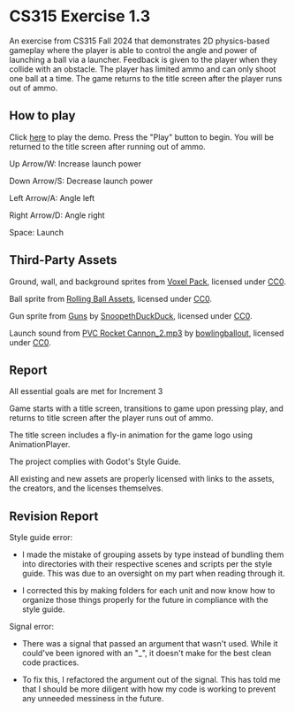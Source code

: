 # CS315 Exercise 1.3

An exercise from CS315 Fall 2024 that demonstrates 2D physics-based gameplay where the player is able to control the angle and power of launching a ball via a launcher. Feedback is given to the player when they collide with an obstacle. The player has limited ammo and can only shoot one ball at a time. The game returns to the title screen after the player runs out of ammo.

## How to play

Click [here](https://bsu-cs315.github.io/E1-Robinson/) to play the demo. Press the "Play" button to begin. You will be returned to the title screen after running out of ammo.

Up Arrow/W: Increase launch power

Down Arrow/S: Decrease launch power

Left Arrow/A: Angle left

Right Arrow/D: Angle right

Space: Launch

## Third-Party Assets

Ground, wall, and background sprites from [Voxel Pack](https://kenney.nl/assets/voxel-pack), licensed under [CC0](https://creativecommons.org/publicdomain/zero/1.0/).

Ball sprite from [Rolling Ball Assets](https://kenney.nl/assets/rolling-ball-assets), licensed under [CC0](https://creativecommons.org/publicdomain/zero/1.0/).

Gun sprite from [Guns](https://snoopethduckduck.itch.io/guns) by [SnoopethDuckDuck](https://snoopethduckduck.itch.io/), licensed under [CC0](https://creativecommons.org/publicdomain/zero/1.0/).

Launch sound from [PVC Rocket Cannon_2.mp3](https://freesound.org/people/bowlingballout/sounds/151714/) by [bowlingballout](https://freesound.org/people/bowlingballout/), licensed under [CC0](https://creativecommons.org/publicdomain/zero/1.0/).

## Report

All essential goals are met for Increment 3

Game starts with a title screen, transitions to game upon pressing play, and returns to title screen after the player runs out of ammo.

The title screen includes a fly-in animation for the game logo using AnimationPlayer.

The project complies with Godot's Style Guide.

All existing and new assets are properly licensed with links to the assets, the creators, and the licenses themselves.

## Revision Report

Style guide error:

- I made the mistake of grouping assets by type instead of bundling them into directories with their respective scenes and scripts per the style guide. This was due to an oversight on my part when reading through it. 

- I corrected this by making folders for each unit and now know how to organize those things properly for the future in compliance with the style guide.


Signal error:

- There was a signal that passed an argument that wasn't used. While it could've been ignored with an "_", it doesn't make for the best clean code practices.

- To fix this, I refactored the argument out of the signal. This has told me that I should be more diligent with how my code is working to prevent any unneeded messiness in the future.